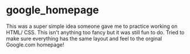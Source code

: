 # google_homepage
This was a super simple idea someone gave me to practice working on HTML/ CSS. This isn't anything too fancy but it was still fun to do.
Tried to make sure everything has the same layout and feel to the orginal Google.com homepage!
